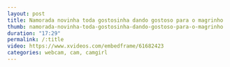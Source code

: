 ```yaml
---
layout: post
title: Namorada novinha toda gostosinha dando gostoso para o magrinho
thumb: namorada-novinha-toda-gostosinha-dando-gostoso-para-o-magrinho
duration: "17:29"
permalink: /:title
video: https://www.xvideos.com/embedframe/61682423
categories: webcam, cam, camgirl
---
```

